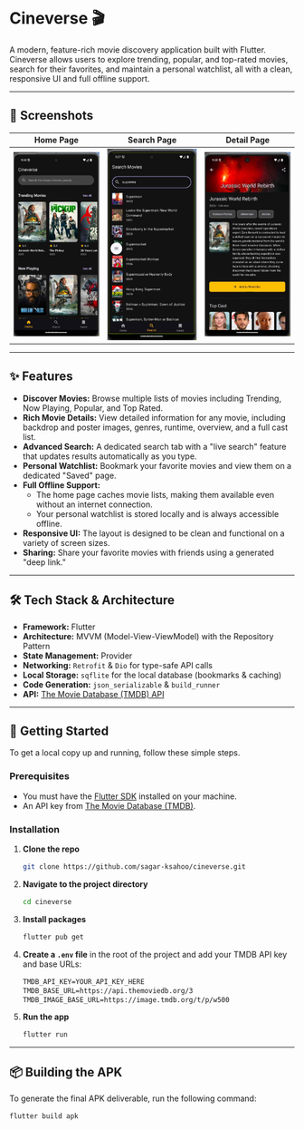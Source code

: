 # Cineverse 🎬

A modern, feature-rich movie discovery application built with Flutter. Cineverse allows users to explore trending, popular, and top-rated movies, search for their favorites, and maintain a personal watchlist, all with a clean, responsive UI and full offline support.

---

## 📸 Screenshots

| Home Page | Search Page | Detail Page |
| :---: | :---: | :---: |
| ![Home Page](https://raw.githubusercontent.com/sagar-ksahoo/cineverse/master/screenshots/home.jpg) | ![Search Page](https://raw.githubusercontent.com/sagar-ksahoo/cineverse/master/screenshots/search.jpg) | ![Detail Page](https://raw.githubusercontent.com/sagar-ksahoo/cineverse/master/screenshots/detail.jpg) |

---

## ✨ Features

- **Discover Movies:** Browse multiple lists of movies including Trending, Now Playing, Popular, and Top Rated.
- **Rich Movie Details:** View detailed information for any movie, including backdrop and poster images, genres, runtime, overview, and a full cast list.
- **Advanced Search:** A dedicated search tab with a "live search" feature that updates results automatically as you type.
- **Personal Watchlist:** Bookmark your favorite movies and view them on a dedicated "Saved" page.
- **Full Offline Support:**
  - The home page caches movie lists, making them available even without an internet connection.
  - Your personal watchlist is stored locally and is always accessible offline.
- **Responsive UI:** The layout is designed to be clean and functional on a variety of screen sizes.
- **Sharing:** Share your favorite movies with friends using a generated "deep link."

---

## 🛠️ Tech Stack & Architecture

- **Framework:** Flutter
- **Architecture:** MVVM (Model-View-ViewModel) with the Repository Pattern
- **State Management:** Provider
- **Networking:** `Retrofit` & `Dio` for type-safe API calls
- **Local Storage:** `sqflite` for the local database (bookmarks & caching)
- **Code Generation:** `json_serializable` & `build_runner`
- **API:** [The Movie Database (TMDB) API](https://developers.themoviedb.org/3/getting-started/introduction)

---

## 🚀 Getting Started

To get a local copy up and running, follow these simple steps.

### Prerequisites

- You must have the [Flutter SDK](https://flutter.dev/docs/get-started/install) installed on your machine.
- An API key from [The Movie Database (TMDB)](https://www.themoviedb.org/signup).

### Installation

1.  **Clone the repo**
    ```sh
    git clone https://github.com/sagar-ksahoo/cineverse.git
    ```
2.  **Navigate to the project directory**
    ```sh
    cd cineverse
    ```
3.  **Install packages**
    ```sh
    flutter pub get
    ```
4.  **Create a `.env` file** in the root of the project and add your TMDB API key and base URLs:
    ```
    TMDB_API_KEY=YOUR_API_KEY_HERE
    TMDB_BASE_URL=https://api.themoviedb.org/3
    TMDB_IMAGE_BASE_URL=https://image.tmdb.org/t/p/w500
    ```
5.  **Run the app**
    ```sh
    flutter run
    ```

---

## 📦 Building the APK

To generate the final APK deliverable, run the following command:

```sh
flutter build apk